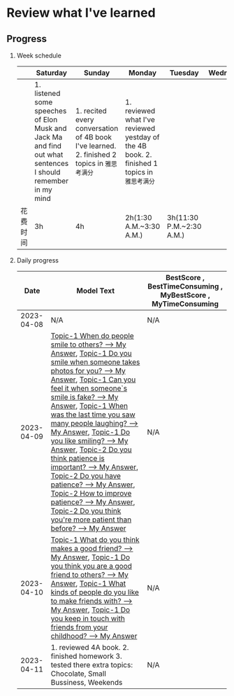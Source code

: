 # Review what I've learned

## Progress

1. Week schedule

    | | Saturday | Sunday | Monday | Tuesday | Wednesday | Thursday | Friday |
    | - | - | - | - | - | - | - | - |
    | | 1. listened some speeches of Elon Musk and Jack Ma and find out what sentences I should remember in my mind | 1. recited every conversation of 4B book I've learned. 2. finished 2 topics in `雅思考满分`  | 1. reviewed what I've reviewed yestday of the 4B book. 2. finished 1 topics in `雅思考满分` | |  | | |
    | 花费时间 | 3h | 4h | 2h(1:30 A.M.~3:30 A.M.) | 3h(11:30 P.M.~2:30 A.M.) | | | |

2. Daily progress

    | Date | Model Text | BestScore , BestTimeConsuming , MyBestScore , MyTimeConsuming |
    | - | - | - |
    | 2023-04-08 | N/A | N/A |
    | 2023-04-09 | [Topic-1 When do people smile to others? --> My Answer](https://ielts.kmf.com/speaking/wechat/speakinfo?exam_unique=168106106657616818&by_name=%25E5%25AD%25A6%25E5%2591%2598vQStk1), [Topic-1 Do you smile when someone takes photos for you? --> My Answer](https://ielts.kmf.com/speaking/wechat/speakinfo?exam_unique=168106178767317770&by_name=%25E5%25AD%25A6%25E5%2591%2598vQStk1), [Topic-1 Can you feel it when someone`s smile is fake? --> My Answer](https://ielts.kmf.com/speaking/wechat/speakinfo?exam_unique=168106240036624335&by_name=%25E5%25AD%25A6%25E5%2591%2598vQStk1), [Topic-1 When was the last time you saw many people laughing? --> My Answer](https://ielts.kmf.com/speaking/wechat/speakinfo?exam_unique=168106258407798647&by_name=%25E5%25AD%25A6%25E5%2591%2598vQStk1), [Topic-1 Do you like smiling? --> My Answer](https://ielts.kmf.com/speaking/wechat/speakinfo?exam_unique=168106276426192642&by_name=%25E5%25AD%25A6%25E5%2591%2598vQStk1), [Topic-2 Do you think patience is important? --> My Answer](https://ielts.kmf.com/speaking/wechat/speakinfo?exam_unique=168106314754511315&by_name=%25E5%25AD%25A6%25E5%2591%2598vQStk1), [Topic-2 Do you have patience? --> My Answer](https://ielts.kmf.com/speaking/wechat/speakinfo?exam_unique=168106346585831496&by_name=%25E5%25AD%25A6%25E5%2591%2598vQStk1), [Topic-2 How to improve patience? --> My Answer](https://ielts.kmf.com/speaking/wechat/speakinfo?exam_unique=168106390144226300&by_name=%25E5%25AD%25A6%25E5%2591%2598vQStk1), [Topic-2 Do you think you're more patient than before? --> My Answer](https://ielts.kmf.com/speaking/wechat/speakinfo?exam_unique=168106404944697395&by_name=%25E5%25AD%25A6%25E5%2591%2598vQStk1) | N/A |
    | 2023-04-10 | [Topic-1 What do you think makes a good friend? --> My Answer](https://ielts.kmf.com/speaking/wechat/speakinfo?exam_unique=168115414262822864&by_name=%25E5%25AD%25A6%25E5%2591%2598vQStk1), [Topic-1 Do you think you are a good friend to others? --> My Answer](https://ielts.kmf.com/speaking/wechat/speakinfo?exam_unique=168115537707492161&by_name=%25E5%25AD%25A6%25E5%2591%2598vQStk1), [Topic-1 What kinds of people do you like to make friends with? --> My Answer](https://ielts.kmf.com/speaking/wechat/speakinfo?exam_unique=168115479823260505&by_name=%25E5%25AD%25A6%25E5%2591%2598vQStk1), [Topic-1 Do you keep in touch with friends from your childhood? --> My Answer](https://ielts.kmf.com/speaking/wechat/speakinfo?exam_unique=168115452839393063&by_name=%25E5%25AD%25A6%25E5%2591%2598vQStk1) | N/A |
    | 2023-04-11 | 1. reviewed 4A book. 2. finished homework 3. tested there extra topics: Chocolate, Small Bussiness, Weekends  | N/A |
